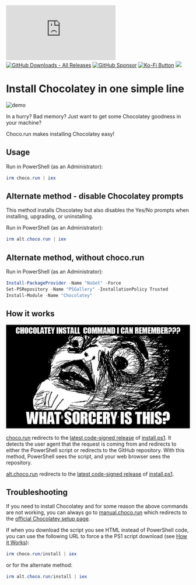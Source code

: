 [![GitHub Release Date - Published_At](https://img.shields.io/github/release-date/asheroto/choco.run)](https://github.com/asheroto/choco.run/releases)
[![GitHub Downloads - All Releases](https://img.shields.io/github/downloads/asheroto/choco.run/total)](https://github.com/asheroto/choco.run/releases)
[![GitHub Sponsor](https://img.shields.io/github/sponsors/asheroto?label=Sponsor&logo=GitHub)](https://github.com/sponsors/asheroto?frequency=one-time&sponsor=asheroto)
<a href="https://ko-fi.com/asheroto"><img src="https://ko-fi.com/img/githubbutton_sm.svg" alt="Ko-Fi Button" height="20px"></a>
<a href="https://www.buymeacoffee.com/asheroto"><img src="https://img.buymeacoffee.com/button-api/?text=Buy me a coffee&emoji=&slug=seb6596&button_colour=FFDD00&font_colour=000000&font_family=Lato&outline_colour=000000&coffee_colour=ffffff](https://img.buymeacoffee.com/button-api/?text=Buy%20me%20a%20coffee&emoji=&slug=asheroto&button_colour=FFDD00&font_colour=000000&font_family=Lato&outline_colour=000000&coffee_colour=ffffff)" height="40px"></a>

# Install Chocolatey in one simple line

![demo](https://github.com/asheroto/choco.run/assets/49938263/1f50cc9d-b786-4dbe-aaec-efe195698e2b)

In a hurry? Bad memory? Just want to get some Chocolatey goodness in your machine?

Choco.run makes installing Chocolatey easy!

## Usage

Run in PowerShell (as an Administrator):

```powershell
irm choco.run | iex
```

## Alternate method - disable Chocolatey prompts

This method installs Chocolatey but also disables the Yes/No prompts when installing, upgrading, or uninstalling.

Run in PowerShell (as an Administrator):

```powershell
irm alt.choco.run | iex
```

## Alternate method, without choco.run

Run in PowerShell (as an Administrator):

```powershell
Install-PackageProvider -Name "NuGet" -Force
Set-PSRepository -Name "PSGallery" -InstallationPolicy Trusted
Install-Module -Name "Chocolatey"
```

## How it works

![meme](https://raw.githubusercontent.com/asheroto/choco.run/master/meme.jpg)

[choco.run](https://choco.run) redirects to the [latest code-signed release](https://github.com/asheroto/choco.run/releases/latest/download/install.ps1) of [install.ps1](https://github.com/asheroto/choco.run/blob/master/install.ps1). It detects the user agent that the request is coming from and redirects to either the PowerShell script or redirects to the GitHub repository. With this method, PowerShell sees the script, and your web browser sees the repository.

[alt.choco.run](https://alt.choco.run) redirects to the [latest code-signed release](https://github.com/asheroto/choco.run/releases/latest/download/install-no-choco-prompts.ps1) of [install.ps1](https://github.com/asheroto/choco.run/blob/master/install-no-choco-prompts.ps1).

## Troubleshooting

If you need to install Chocolatey and for some reason the above commands are not working, you can always go to [manual.choco.run](https://manual.choco.run) which redirects to the [official Chocolatey setup page](https://docs.chocolatey.org/en-us/choco/setup).

If when you download the script you see HTML instead of PowerShell code, you can use the following URL to force a the PS1 script download (see [How it Works](#how-it-works)):

```powershell
irm choco.run/install | iex
```

or for the alternate method:

```powershell
irm alt.choco.run/install | iex
```